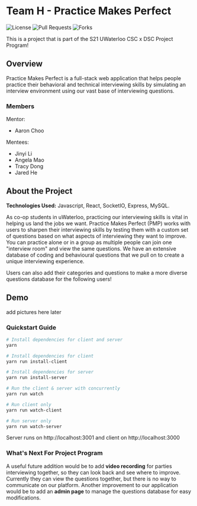 # Team H - Practice Makes Perfect

![License](https://img.shields.io/github/license/angela-mao/Practice-Makes-Perfect?style=flat-square)
![Pull Requests](https://img.shields.io/github/issues-pr-raw/angela-mao/Practice-Makes-Perfect?style=flat-square)
![Forks](https://img.shields.io/github/forks/angela-mao/Practice-Makes-Perfect?style=social)

This is a project that is part of the S21 UWaterloo CSC x DSC Project Program!

## Overview

Practice Makes Perfect is a full-stack web application that helps people practice their behavioral and technical interviewing skills by simulating an interview environment using our vast base of interviewing questions.

### Members

Mentor:

- Aaron Choo

Mentees:

- Jinyi Li
- Angela Mao
- Tracy Dong
- Jared He

## About the Project

**Technologies Used:** Javascript, React, SocketIO, Express, MySQL.

As co-op students in uWaterloo, practicing our interviewing skills is vital in helping us land the jobs we want. Practice Makes Perfect (PMP) works with users to sharpen their interviewing skills by testing them with a custom set of questions based on what aspects of interviewing they want to improve. You can practice alone or in a group as multiple people can join one "interview room" and view the same questions. We have an extensive database of coding and behavioural questions that we pull on to create a unique interviewing experience.

Users can also add their categories and questions to make a more diverse questions database for the following users!

## Demo

add pictures here later

### Quickstart Guide

```bash
# Install dependencies for client and server
yarn

# Install dependencies for client
yarn run install-client

# Install dependencies for server
yarn run install-server

# Run the client & server with concurrently
yarn run watch

# Run client only
yarn run watch-client

# Run server only
yarn run watch-server

```

Server runs on http://localhost:3001 and client on http://localhost:3000

### What's Next For Project Program

A useful future addition would be to add **video recording** for parties interviewing together, so they can look back and see where to improve. Currently they can view the questions together, but there is no way to communicate on our platform. Another improvement to our application would be to add an **admin page** to manage the questions database for easy modifications.
